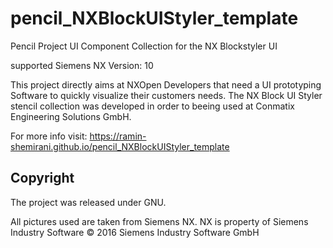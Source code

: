 # pencil_NXBlockUIStyler_template
Pencil Project UI Component Collection for the NX Blockstyler UI

supported Siemens NX Version: 10

This project directly aims at NXOpen Developers that need a UI prototyping Software to quickly visualize their customers needs.
The NX Block UI Styler stencil collection was developed in order to beeing used at Conmatix Engineering Solutions GmbH.

For more info visit:
https://ramin-shemirani.github.io/pencil_NXBlockUIStyler_template



## Copyright
The project was released under GNU.

All pictures used are taken from Siemens NX.
NX is property of Siemens Industry Software
© 2016 Siemens Industry Software GmbH
